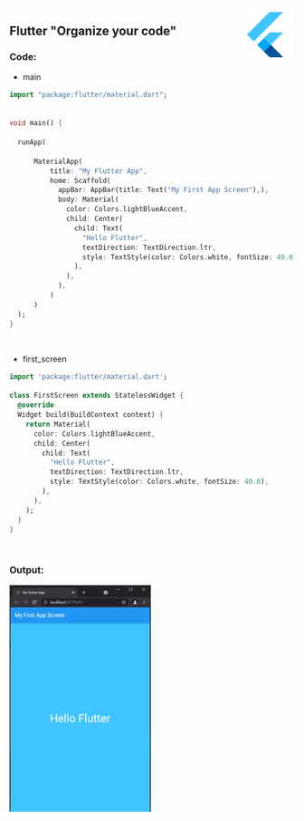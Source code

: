 <img src="/snippets/icons8-flutter-96.png" align="right" />

## Flutter "Organize your code"
### Code:

* main
```dart
import "package:flutter/material.dart";


void main() {

  runApp(

      MaterialApp(
          title: "My Flutter App",
          home: Scaffold(
            appBar: AppBar(title: Text("My First App Screen"),),
            body: Material(
              color: Colors.lightBlueAccent,
              child: Center(
                child: Text(
                  "Hello Flutter",
                  textDirection: TextDirection.ltr,
                  style: TextStyle(color: Colors.white, fontSize: 40.0),
                ),
              ),
            ),
          )
      )
  );
}
```
<p>&nbsp;</p>

* first_screen
```dart
import 'package:flutter/material.dart';

class FirstScreen extends StatelessWidget {
  @override
  Widget build(BuildContext context) {
    return Material(
      color: Colors.lightBlueAccent,
      child: Center(
        child: Text(
          "Hello Flutter",
          textDirection: TextDirection.ltr,
          style: TextStyle(color: Colors.white, fontSize: 40.0),
        ),
      ),
    );
  }
}
```
<p>&nbsp;</p>

### Output:
<img title="flutter" alt="flutter" src="/snippets/3.PNG" width="250" height="400">

